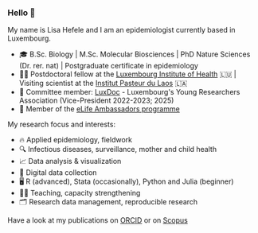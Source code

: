### Hello 👋

My name is Lisa Hefele and I am an epidemiologist currently based in Luxembourg. 

 -  🎓 B.Sc. Biology | M.Sc. Molecular Biosciences | PhD Nature Sciences (Dr. rer. nat) | Postgraduate certificate in epidemiology
 -  👩‍🔬 Postdoctoral fellow at the [Luxembourg Institute of Health](https://www.lih.lu/en/) 🇱🇺  | Visiting scientist at the [Institut Pasteur du Laos](https://www.pasteur.la/) 🇱🇦
 -  💙 Committee member: [LuxDoc](https://luxdoc.uni.lu/) - Luxembourg's Young Researchers Association (Vice-President 2022-2023; 2025)
 -  🤝 Member of the [eLife Ambassadors programme](https://elifesciences.org/community/ambassadors)

My research focus and interests:

 -  🔥 Applied epidemiology, fieldwork
 -  🔍 Infectious diseases, surveillance, mother and child health
 -  📈 Data analysis & visualization
 -  📶 Digital data collection
 -  🖥️ R (advanced), Stata (occasionally), Python and Julia (beginner)
 -  👩‍🏫 Teaching, capacity strengthening
 -  🗂️ Research data management, reproducible research

Have a look at my publications on [ORCID](https://orcid.org/0000-0001-5449-9503) or on [Scopus](https://www.scopus.com/authid/detail.uri?authorId=57184259200)
